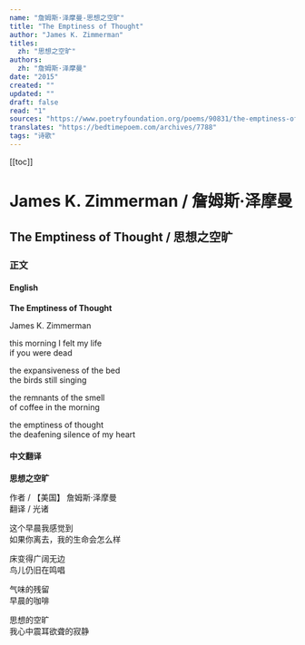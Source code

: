 ```yaml
---
name: "詹姆斯·泽摩曼-思想之空旷"
title: "The Emptiness of Thought"
author: "James K. Zimmerman"
titles:
  zh: "思想之空旷"
authors:
  zh: "詹姆斯·泽摩曼"
date: "2015"
created: ""
updated: ""
draft: false
read: "1"
sources: "https://www.poetryfoundation.org/poems/90831/the-emptiness-of-thought"
translates: "https://bedtimepoem.com/archives/7788"
tags: "诗歌"
---
```


[[toc]]

# James K. Zimmerman / 詹姆斯·泽摩曼

## The Emptiness of Thought / 思想之空旷

### 正文

<!-- tabs:start -->

#### **English**

**The Emptiness of Thought**  

James K. Zimmerman  

this morning I felt my life  
if you were dead  

the expansiveness of the bed  
the birds still singing  

the remnants of the smell  
of coffee in the morning  

the emptiness of thought  
the deafening silence of my heart  

#### **中文翻译**

**思想之空旷**  

作者 / 【美国】 詹姆斯·泽摩曼  
翻译 / 光诸  

这个早晨我感觉到  
如果你离去，我的生命会怎么样  

床变得广阔无边  
鸟儿仍旧在鸣唱  

气味的残留  
早晨的咖啡  

思想的空旷  
我心中震耳欲聋的寂静  

<!-- tabs:end -->
